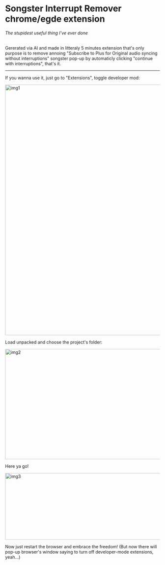 # Songster Interrupt Remover chrome/egde extension
###### The stupidest useful thing I've ever done
Gererated via AI and made in litteraly 5 minutes extension that's only purpose is to remove annoing "Subscribe to Plus for Original audio syncing without interruptions" songster pop-up by automaticly clicking "continue with interruptions", that's it.

---
If you wanna use it, just go to "Extensions", toggle developer mod:

<img width="1312" height="816" alt="img1" src="https://github.com/user-attachments/assets/d02cc126-7042-4c4c-b3fb-c4afff64ae9e" />

Load unpacked and choose the project's folder:

<img width="908" height="359" alt="img2" src="https://github.com/user-attachments/assets/4caf5cb3-2b21-4f50-938b-2220e724e4ca" />

Here ya go!

<img width="874" height="217" alt="img3" src="https://github.com/user-attachments/assets/f42b8395-65ca-4e21-92e4-f1951afc7096" />

Now just restart the browser and embrace the freedom! (But now there will pop-up browser's window saying to turn off developer-mode extensions, yeah...)
